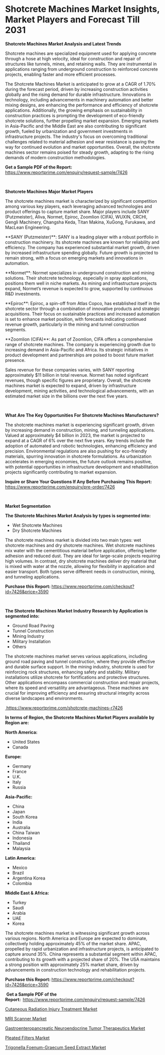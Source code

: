 <p><h1>Shotcrete Machines Market Insights, Market Players and Forecast Till 2031</h1></p><p><strong>Shotcrete Machines Market Analysis and Latest Trends</strong></p>
<p><p>Shotcrete machines are specialized equipment used for applying concrete through a hose at high velocity, ideal for construction and repair of structures like tunnels, mines, and retaining walls. They are instrumental in applications ranging from underground construction to reinforced concrete projects, enabling faster and more efficient processes.</p><p>The Shotcrete Machines Market is anticipated to grow at a CAGR of 1.70% during the forecast period, driven by increasing construction activities globally and the rising demand for durable infrastructure. Innovations in technology, including advancements in machinery automation and better mixing designs, are enhancing the performance and efficiency of shotcrete applications. Additionally, the growing emphasis on sustainability in construction practices is prompting the development of eco-friendly shotcrete solutions, further propelling market expansion. Emerging markets in Asia-Pacific and the Middle East are also contributing to significant growth, fueled by urbanization and government investments in infrastructure projects. The industry's focus on overcoming traditional challenges related to material adhesion and wear resistance is paving the way for continued evolution and market opportunities. Overall, the shotcrete machines sector remains poised for steady growth, adapting to the rising demands of modern construction methodologies.</p></p>
<p><strong>Get a Sample PDF of the Report:&nbsp;</strong> <a href="https://www.reportprime.com/enquiry/request-sample/7426">https://www.reportprime.com/enquiry/request-sample/7426</a></p>
<p>&nbsp;</p>
<p><strong>Shotcrete Machines Major Market Players</strong></p>
<p><p>The shotcrete machines market is characterized by significant competition among various key players, each leveraging advanced technologies and product offerings to capture market share. Major players include SANY (Putzmeister), Aliva, Normet, Epiroc, Zoomlion (CIFA), WUXIN, CRCHI, Gengli Machinery, Changsha Keda, Titan Makina, XuGong, Furukawa, and MacLean Engineering.</p><p>**SANY (Putzmeister)**: SANY is a leading player with a robust portfolio in construction machinery. Its shotcrete machines are known for reliability and efficiency. The company has experienced substantial market growth, driven by increased infrastructure spending globally. Future growth is projected to remain strong, with a focus on emerging markets and innovations in automation.</p><p>**Normet**: Normet specializes in underground construction and mining solutions. Their shotcrete technology, especially in spray applications, positions them well in niche markets. As mining and infrastructure projects expand, Normet’s revenue is expected to grow, supported by continuous R&D investments.</p><p>**Epiroc**: Epiroc, a spin-off from Atlas Copco, has established itself in the shotcrete sector through a combination of innovative products and strategic acquisitions. Their focus on sustainable practices and increased automation is set to enhance market position, with forecasts indicating continued revenue growth, particularly in the mining and tunnel construction segments.</p><p>**Zoomlion (CIFA)**: As part of Zoomlion, CIFA offers a comprehensive range of shotcrete machines. The company is experiencing growth due to increasing demand in Asia-Pacific and Africa. Its strategic initiatives in product development and partnerships are poised to boost future market presence.</p><p>Sales revenue for these companies varies, with SANY reporting approximately $11 billion in total revenue. Normet has noted significant revenues, though specific figures are proprietary. Overall, the shotcrete machines market is expected to expand, driven by infrastructure development, mining activities, and technological advancements, with an estimated market size in the billions over the next five years.</p></p>
<p>&nbsp;</p>
<p><strong>What Are The Key Opportunities For Shotcrete Machines Manufacturers?</strong></p>
<p><p>The shotcrete machines market is experiencing significant growth, driven by increasing demand in construction, mining, and tunneling applications. Valued at approximately $4 billion in 2023, the market is projected to expand at a CAGR of 6% over the next five years. Key trends include the adoption of automated and robotic technologies, enhancing efficiency and precision. Environmental regulations are also pushing for eco-friendly materials, spurring innovation in shotcrete formulations. As urbanization accelerates in emerging economies, the future outlook remains positive, with potential opportunities in infrastructure development and rehabilitation projects significantly contributing to market expansion.</p></p>
<p><strong>Inquire or Share Your Questions If Any Before Purchasing This Report:</strong> <a href="https://www.reportprime.com/enquiry/pre-order/7426">https://www.reportprime.com/enquiry/pre-order/7426</a></p>
<p>&nbsp;</p>
<p><strong>Market Segmentation</strong></p>
<p><strong>The Shotcrete Machines Market Analysis by types is segmented into:</strong></p>
<p><ul><li>Wet Shotcrete Machines</li><li>Dry Shotcrete Machines</li></ul></p>
<p><p>The shotcrete machines market is divided into two main types: wet shotcrete machines and dry shotcrete machines. Wet shotcrete machines mix water with the cementitious material before application, offering better adhesion and reduced dust. They are ideal for large-scale projects requiring high volumes. In contrast, dry shotcrete machines deliver dry material that is mixed with water at the nozzle, allowing for flexibility in application and easier transport. Both types serve different needs in construction, mining, and tunneling applications.</p></p>
<p><strong>Purchase this Report:&nbsp;</strong><a href="https://www.reportprime.com/checkout?id=7426&price=3590">https://www.reportprime.com/checkout?id=7426&price=3590</a></p>
<p>&nbsp;</p>
<p><strong>The Shotcrete Machines Market Industry Research by Application is segmented into:</strong></p>
<p><ul><li>Ground Road Paving</li><li>Tunnel Construction</li><li>Mining Industry</li><li>Military Installation</li><li>Others</li></ul></p>
<p><p>The shotcrete machines market serves various applications, including ground road paving and tunnel construction, where they provide effective and durable surface support. In the mining industry, shotcrete is used for reinforcing rock structures, enhancing safety and stability. Military installations utilize shotcrete for fortifications and protective structures. Other applications encompass commercial construction and repair projects, where its speed and versatility are advantageous. These machines are crucial for improving efficiency and ensuring structural integrity across diverse landscapes and environments.</p></p>
<p><a href="https://www.reportprime.com/shotcrete-machines-r7426">&nbsp;https://www.reportprime.com/shotcrete-machines-r7426</a></p>
<p><strong>In terms of Region, the Shotcrete Machines Market Players available by Region are:</strong></p>
<p>
    <p> <strong> North America: </strong>
        <ul>
            <li>United States</li>
            <li>Canada</li>
        </ul>
        </p> 
    <p> <strong> Europe: </strong>
        <ul>
            <li>Germany</li>
            <li>France</li>
            <li>U.K.</li>
            <li>Italy</li>
            <li>Russia</li>
        </ul>
        </p> 
    <p> <strong> Asia-Pacific: </strong>
        <ul>
            <li>China</li>
            <li>Japan</li>
            <li>South Korea</li>
            <li>India</li>
            <li>Australia</li>
            <li>China Taiwan</li>
            <li>Indonesia</li>
            <li>Thailand</li>
            <li>Malaysia</li>
        </ul>
        </p> 
    <p> <strong> Latin America: </strong>
        <ul>
            <li>Mexico</li>
            <li>Brazil</li>
            <li>Argentina Korea</li>
            <li>Colombia</li>
        </ul>
        </p> 
    <p> <strong> Middle East & Africa: </strong>
        <ul>
            <li>Turkey</li>
            <li>Saudi</li>
            <li>Arabia</li>
            <li>UAE</li>
            <li>Korea</li>
        </ul>
    </p>
    </p>
<p><p>The shotcrete machines market is witnessing significant growth across various regions. North America and Europe are expected to dominate, collectively holding approximately 45% of the market share. APAC, propelled by rapid urbanization and infrastructure projects, is anticipated to capture around 35%. China represents a substantial segment within APAC, contributing to its growth with a projected share of 20%. The USA maintains a strong position with approximately 25% market share, driven by advancements in construction technology and rehabilitation projects.</p></p>
<p><strong>Purchase this Report: </strong><a href="https://www.reportprime.com/checkout?id=7426&price=3590">https://www.reportprime.com/checkout?id=7426&price=3590</a></p>
<p>&nbsp;<strong>Get a Sample PDF of the Report:&nbsp;&nbsp;</strong><a href="https://www.reportprime.com/enquiry/request-sample/7426">https://www.reportprime.com/enquiry/request-sample/7426</a></p>
<p><strong></strong></p>
<p><p><a href="https://medium.com/@addiehirthe44/what-innovations-are-shaping-the-cutaneous-radiation-injury-treatment-market-0ca158ecc516">Cutaneous Radiation Injury Treatment Market</a></p><p><a href="https://www.linkedin.com/pulse/driving-market-forces-mri-scanner-trends-future-forecasts-nhpjf?trackingId=SCMtWFZzReaxhz4OPM0Rvw%3D%3D">MRI Scanner Market</a></p><p><a href="https://medium.com/@addiehirthe44/unveiling-market-trends-global-gastroenteropancreatic-neuroendocrine-tumor-therapeutics-market-b6e402dc70df">Gastroenteropancreatic Neuroendocrine Tumor Therapeutics Market</a></p><p><a href="https://github.com/jeffreybishop26/Market-Research-Report-List-1/blob/main/pleated-filters-market.md">Pleated Filters Market</a></p><p><a href="https://issuu.com/reportprime-2/docs/trigonella-foenum-graecum-seed-extr_d025b83ff5086c">Trigonella Foenum-Graecum Seed Extract Market</a></p></p>